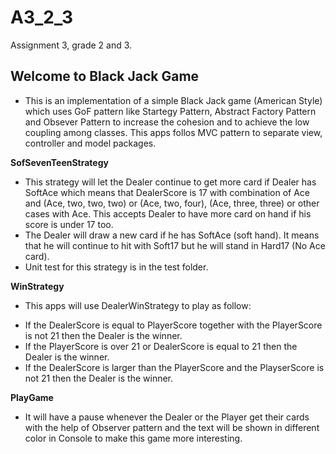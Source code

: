 # A3_2_3

Assignment 3, grade 2 and 3.

## Welcome to Black Jack Game

- This is an implementation of a simple Black Jack game (American Style) which uses GoF pattern like Startegy Pattern, Abstract Factory Pattern and Obsever Pattern to increase the cohesion and to achieve the low coupling among classes. This apps follos MVC pattern to separate view, controller and model packages.

**SofSevenTeenStrategy**
- This strategy will let the Dealer continue to get more card if Dealer has SoftAce which means that DealerScore is 17 with combination of Ace and (Ace, two, two, two) or (Ace, two, four), (Ace, three, three) or other cases with Ace. This accepts Dealer to have more card on hand if his score is under 17 too.
- The Dealer will draw a new card if he has SoftAce (soft hand). It means that he will continue to hit with Soft17 but he will stand in Hard17 (No Ace card).
- Unit test for this strategy is in the test folder.

**WinStrategy**
- This apps will use DealerWinStrategy to play as follow:

+ If the DealerScore is equal to PlayerScore together with the PlayerScore is not 21 then the Dealer is the winner.
+ If the PlayerScore is over 21 or DealerScore is equal to 21 then the Dealer is the winner.
+ If the DealerScore is larger than the PlayerScore and the PlayserScore is not 21 then the Dealer is the winner.

**PlayGame**
- It will have a pause whenever the Dealer or the Player get their cards with the help of Observer pattern and the text
will be shown in different color in Console to make this game more interesting.

